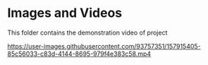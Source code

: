# Images and Videos

This folder contains the demonstration video of project


https://user-images.githubusercontent.com/93757351/157915405-85c56033-c83d-4144-8695-979f4e383c58.mp4

